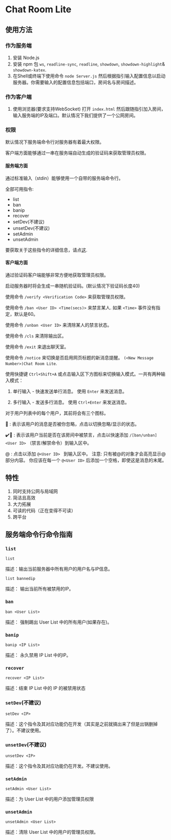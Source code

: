 ﻿# Chat Room Lite

## 使用方法
### 作为服务端
1. 安装 Node.js
2. 安装 npm 包 `ws`, `readline-sync`, `readline`, `showdown`, `showdown-highlight`& `showdown-katex`.
3. 在Shell或终端下使用命令 `node Server.js` 然后根据指引输入配置信息以启动服务器。你需要输入的配置信息包括端口，房间名与房间描述。

### 作为客户端
1. 使用浏览器(要求支持WebSocket) 打开 `index.html` 然后跟随指引加入房间，输入服务端的IP及端口。默认情况下我们提供了一个公网房间。

### 权限
默认情况下服务端命令行对服务器有着最大权限。

客户端方面能够通过一串在服务端自动生成的验证码来获取管理员权限。

#### 服务端方面
通过标准输入（stdin）能够使用一个自带的服务端命令行。

全部可用指令:

- list
- ban
- banip
- recover
- setDev(不建议)
- unsetDev(不建议)
- setAdmin
- unsetAdmin

要获取关于这些指令的详细信息，请点[这](#服务端命令行命令指南).

#### 客户端方面
通过验证码客户端能够非常方便地获取管理员权限。

启动服务器时将会生成一串随机验证码。(默认情况下验证码长度40)

使用命令 `/verify <Verification Code>` 来获取管理员权限。

使用命令 `/ban <User ID> <Time(secs)>` 来禁言某人. 如果 `<Time>` 事件没有指定，默认是60。

使用命令 `/unban <User ID>` 来清除某人的禁言状态。

使用命令 `/cls` 来清除输出区。

使用命令 `/exit` 来退出聊天室。

使用命令 `/notice` 来切换是否启用网页标题的新消息提醒。 `(<New Message Number>)Chat Room Lite`.

使用快捷键 `Ctrl+Shift+A` 或点击输入区下方图标来切换输入模式。一共有两种输入模式：

1. 单行输入 - 快速发送单行消息。 使用 `Enter` 来发送消息。

2. 多行输入 - 发送多行消息。 使用 `Ctrl+Enter` 来发送消息。

对于用户列表中的每个用户，其前将会有三个图标。

🔔 : 表示该用户的消息是否被你忽略，点击以切换忽略/显示的状态。

✔️🚫 : 表示该用户当前是否在该房间中被禁言，点击以快速添加 `/[ban/unban] <User ID>` （禁言/解禁命令）到输入区中。

@ : 点击以添加 `@<User ID> ` 到输入区中。 注意: 只有被@的对象才会高亮显示@部分内容。 你应该在每一个 `@<User ID>` 后添加一个空格，即使这是消息的末尾。

## 特性
1. 同时支持公网与局域网
2. 简洁且高效
3. 大力拓展
4. 可读的代码（正在变得不可读）
5. 跨平台

## 服务端命令行命令指南

### `list`

`list`

描述：输出当前服务器中所有用户的用户名与IP信息。

`list bannedip`

描述： 输出当前所有被禁用的IP。

### `ban`

`ban <User List>`

描述： 强制踢出 User List 中的所有用户(如果存在)。

### `banip`

`banip <IP List>`

描述： 永久禁用 IP List 中的IP。

### `recover`

`recover <IP List>`

描述：结束 IP List 中的 IP 的被禁用状态

### `setDev`(不建议)

`setDev <IP>`

描述：这个指令及其对应功能仍在开发（其实是之前就搞出来了但是出锅删掉了）。不建议使用。

### `unsetDev`(不建议)

`unsetDev <IP>`

描述：这个指令及其对应功能仍在开发。不建议使用。

### `setAdmin`

`setAdmin <User List>`

描述：为 User List 中的用户添加管理员权限

### `unsetAdmin`

`unsetAdmin <User List>`

描述：清除 User List 中的用户的管理员权限。
